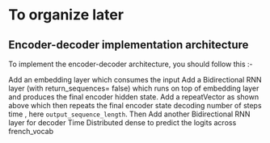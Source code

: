 # To organize later

## Encoder-decoder implementation architecture
To implement the encoder-decoder architecture, you should follow this :-

Add an embedding layer which consumes the input
Add a Bidirectional RNN layer (with return_sequences= false) which runs on top of embedding layer and produces the final encoder hidden state.
Add a repeatVector as shown above which then repeats the final encoder state decoding number of steps time , here `output_sequence_length`.
Then Add another Bidirectional RNN layer for decoder
Time Distributed dense to predict the logits across french_vocab
